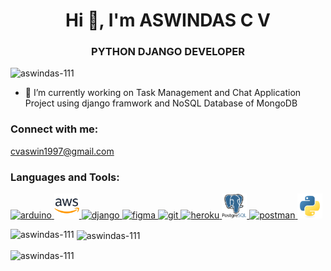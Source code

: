 <h1 align="center">Hi 👋, I'm ASWINDAS C V</h1>
<h3 align="center">PYTHON DJANGO DEVELOPER</h3>

<p align="left"> <img src="https://komarev.com/ghpvc/?username=aswindas-111&label=Profile%20views&color=0e75b6&style=flat" alt="aswindas-111" /> </p>

- 🔭 I’m currently working on Task Management and Chat Application Project using django framwork and NoSQL Database of MongoDB

<h3 align="left">Connect with me:</h3>
<a href="url">cvaswin1997@gmail.com</a>
<p align="left">
</p>

<h3 align="left">Languages and Tools:</h3>
<p align="left"> <a href="https://www.arduino.cc/" target="_blank" rel="noreferrer"> <img src="https://cdn.worldvectorlogo.com/logos/arduino-1.svg" alt="arduino" width="40" height="40"/> </a> <a href="https://aws.amazon.com" target="_blank" rel="noreferrer"> <img src="https://raw.githubusercontent.com/devicons/devicon/master/icons/amazonwebservices/amazonwebservices-original-wordmark.svg" alt="aws" width="40" height="40"/> </a> <a href="https://www.djangoproject.com/" target="_blank" rel="noreferrer"> <img src="https://cdn.worldvectorlogo.com/logos/django.svg" alt="django" width="40" height="40"/> </a> <a href="https://www.figma.com/" target="_blank" rel="noreferrer"> <img src="https://www.vectorlogo.zone/logos/figma/figma-icon.svg" alt="figma" width="40" height="40"/> </a> <a href="https://git-scm.com/" target="_blank" rel="noreferrer"> <img src="https://www.vectorlogo.zone/logos/git-scm/git-scm-icon.svg" alt="git" width="40" height="40"/> </a> <a href="https://heroku.com" target="_blank" rel="noreferrer"> <img src="https://www.vectorlogo.zone/logos/heroku/heroku-icon.svg" alt="heroku" width="40" height="40"/> </a> <a href="https://www.postgresql.org" target="_blank" rel="noreferrer"> <img src="https://raw.githubusercontent.com/devicons/devicon/master/icons/postgresql/postgresql-original-wordmark.svg" alt="postgresql" width="40" height="40"/> </a> <a href="https://postman.com" target="_blank" rel="noreferrer"> <img src="https://www.vectorlogo.zone/logos/getpostman/getpostman-icon.svg" alt="postman" width="40" height="40"/> </a> <a href="https://www.python.org" target="_blank" rel="noreferrer"> <img src="https://raw.githubusercontent.com/devicons/devicon/master/icons/python/python-original.svg" alt="python" width="40" height="40"/> </a> </p>

<p><img align="left" src="https://github-readme-stats.vercel.app/api/top-langs?username=aswindas-111&show_icons=true&locale=en&layout=compact" alt="aswindas-111" /></p>

<p>&nbsp;<img align="center" src="https://github-readme-stats.vercel.app/api?username=aswindas-111&show_icons=true&locale=en" alt="aswindas-111" /></p>

<p><img align="center" src="https://github-readme-streak-stats.herokuapp.com/?user=aswindas-111&" alt="aswindas-111" /></p>
